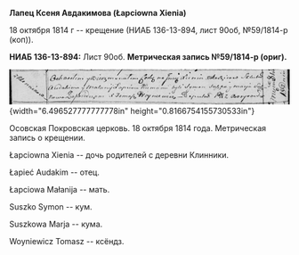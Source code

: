 **Лапец Ксеня Авдакимова (Łapciowna Xienia)**

18 октября 1814 г -- крещение (НИАБ 136-13-894, лист 90об, №59/1814-р
(коп)).

**НИАБ 136-13-894:** Лист 90об. **Метрическая запись №59/1814-р
(ориг).**

![](./media/02a2894cce64fa73c77617ec1ef39ef0442bc9ce.png){width="6.496527777777778in"
height="0.8166754155730533in"}

Осовская Покровская церковь. 18 октября 1814 года. Метрическая запись о
крещении.

Łapciowna Xienia -- дочь родителей с деревни Клинники.

Łapieć Audakim -- отец.

Łapciowa Małanija -- мать.

Suszko Symon -- кум.

Suszkowa Marja -- кума.

Woyniewicz Tomasz -- ксёндз.
